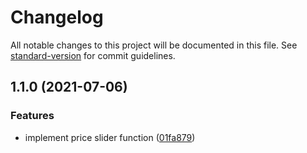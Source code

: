 # Changelog

All notable changes to this project will be documented in this file. See [standard-version](https://github.com/conventional-changelog/standard-version) for commit guidelines.

## 1.1.0 (2021-07-06)


### Features

* implement price slider function ([01fa879](https://github.com/Omar-Code-Coding/interactivePricingComponent/commit/01fa879c7bae390ca01d6fe0931a1eb74dbacb79))
